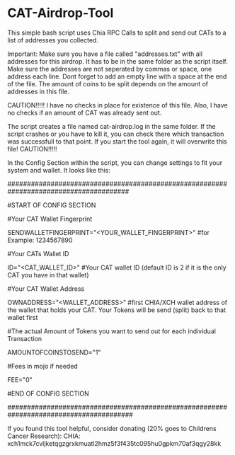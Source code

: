 # CAT-Airdrop-Tool
This simple bash script uses Chia RPC Calls to split and send out CATs to a list of addresses you collected.




Important:
Make sure you have a file called "addresses.txt" with all addresses for this airdrop. It has to be in the same folder as the script itself.
Make sure the addresses are not seperated by commas or space, one address each line. Dont forget to add an empty line with a space at the end of the file. The amount of coins to be split depends on the amount of addresses in this file. 




CAUTION!!!!!
I have no checks in place for existence of this file. Also, I have no checks if an amount of CAT was already sent out.

The script creates a file named cat-airdrop.log in the same folder. If the script crashes or you have to kill it, you can check there which transaction was successfull to that point. If you start the tool again, it will overwrite this file!
CAUTION!!!!!




In the Config Section within the script, you can change settings to fit your system and wallet. It looks like this:

#######################################################################################

#START OF CONFIG SECTION

#Your CAT Wallet Fingerprint

SENDWALLETFINGERPRINT="<YOUR_WALLET_FINGERPRINT>" #for Example: 1234567890

#Your CATs Wallet ID

ID="<CAT_WALLET_ID>" #Your CAT wallet ID (default ID is 2 if it is the only CAT you have in that wallet)

#Your CAT Wallet Address

OWNADDRESS="<WALLET_ADDRESS>" #first CHIA/XCH wallet address of the wallet that holds your CAT. Your Tokens will be send (split) back to that wallet first

#The actual Amount of Tokens you want to send out for each individual Transaction

AMOUNTOFCOINSTOSEND="1"

#Fees in mojo if needed

FEE="0"

#END OF CONFIG SECTION

########################################################################################


If you found this tool helpful, consider donating (20% goes to Childrens Cancer Research):
CHIA: xch1mck7cvljketqgzgrxkmuatl2hmz5f3f435tc095hu0gpkm70af3qgy28kk
